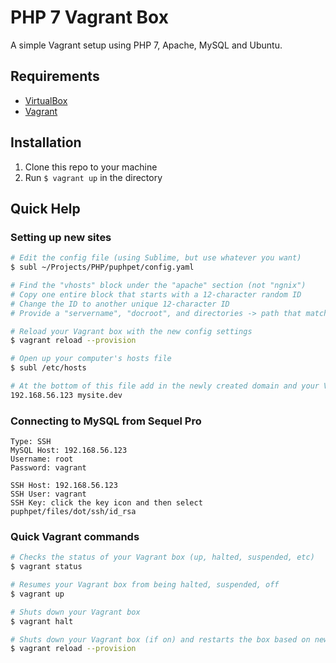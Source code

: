 # PHP 7 Vagrant Box

A simple Vagrant setup using PHP 7, Apache, MySQL and Ubuntu.

## Requirements
- [VirtualBox](https://www.virtualbox.org/wiki/Downloads)
- [Vagrant](https://www.vagrantup.com/downloads.html)

## Installation
1. Clone this repo to your machine
2. Run `$ vagrant up` in the directory

## Quick Help

### Setting up new sites

```sh
# Edit the config file (using Sublime, but use whatever you want)
$ subl ~/Projects/PHP/puphpet/config.yaml

# Find the "vhosts" block under the "apache" section (not "ngnix")
# Copy one entire block that starts with a 12-character random ID
# Change the ID to another unique 12-character ID
# Provide a "servername", "docroot", and directories -> path that matches "docroot"

# Reload your Vagrant box with the new config settings
$ vagrant reload --provision

# Open up your computer's hosts file
$ subl /etc/hosts

# At the bottom of this file add in the newly created domain and your Vagrant IP. Swap "mysite.dev" with the value from "servername" in config.yaml
192.168.56.123 mysite.dev
```

### Connecting to MySQL from Sequel Pro

```
Type: SSH
MySQL Host: 192.168.56.123
Username: root
Password: vagrant

SSH Host: 192.168.56.123
SSH User: vagrant
SSH Key: click the key icon and then select puphpet/files/dot/ssh/id_rsa
```

### Quick Vagrant commands

```sh
# Checks the status of your Vagrant box (up, halted, suspended, etc)
$ vagrant status

# Resumes your Vagrant box from being halted, suspended, off
$ vagrant up

# Shuts down your Vagrant box
$ vagrant halt

# Shuts down your Vagrant box (if on) and restarts the box based on new config changes in config.yaml
$ vagrant reload --provision
```
